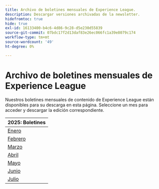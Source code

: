 ```yaml
---
title: Archivo de boletines mensuales de Experience League.
description: Descargar versiones archivadas de la newsletter.
hidefromtoc: true
hide: true
exl-id: 16133400-b4c6-4d86-9c28-d5e230d55839
source-git-commit: 07bdc17f2d13daf83e26ec066fc1a39e8079c174
workflow-type: tm+mt
source-wordcount: '49'
ht-degree: 0%

---
```


# Archivo de boletines mensuales de Experience League

Nuestros boletines mensuales de contenido de Experience League están disponibles para su descarga en esta página. Seleccione un mes para acceder y descargar la edición correspondiente.

| 2025: Boletines |
|------------|
| [Enero](assets/Jan-Newsletter.pdf) |
| [Febrero](assets/Feb-Newsletter.pdf) |
| [Marzo](assets/March-Newsletter.pdf) |
| [Abril](assets/April-Newsletter.pdf) |
| [Mayo](assets/May-Newsletter.pdf) |
| [Junio](assets/June-Newsletter.pdf) |
| [Julio](assets/July-Newsletter.pdf) |

